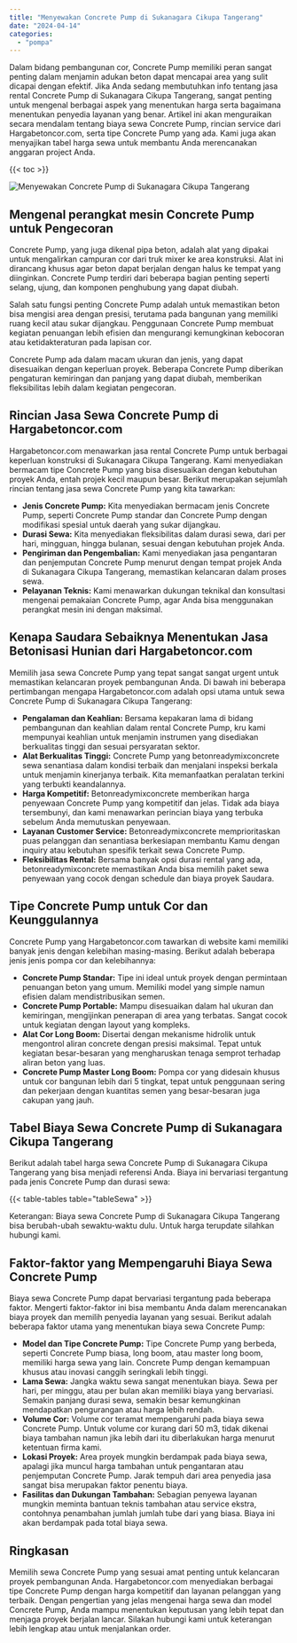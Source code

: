 ```yaml
---
title: "Menyewakan Concrete Pump di Sukanagara Cikupa Tangerang"
date: "2024-04-14"
categories: 
  - "pompa"
---
```




Dalam bidang pembangunan cor, Concrete Pump memiliki peran sangat penting dalam menjamin adukan beton dapat mencapai area yang sulit dicapai dengan efektif. Jika Anda sedang membutuhkan info tentang jasa rental Concrete Pump di Sukanagara Cikupa Tangerang, sangat penting untuk mengenal berbagai aspek yang menentukan harga serta bagaimana menentukan penyedia layanan yang benar. Artikel ini akan menguraikan secara mendalam tentang biaya sewa Concrete Pump, rincian service dari Hargabetoncor.com, serta tipe Concrete Pump yang ada. Kami juga akan menyajikan tabel harga sewa untuk membantu Anda merencanakan anggaran project Anda.

{{< toc >}}

![Menyewakan Concrete Pump di Sukanagara Cikupa Tangerang](https://hargareadymixid.github.io/pompa/concrete-pump%20(17).png)

## Mengenal perangkat mesin Concrete Pump untuk Pengecoran

Concrete Pump, yang juga dikenal pipa beton, adalah alat yang dipakai untuk mengalirkan campuran cor dari truk mixer ke area konstruksi. Alat ini dirancang khusus agar beton dapat berjalan dengan halus ke tempat yang diinginkan. Concrete Pump terdiri dari beberapa bagian penting seperti selang, ujung, dan komponen penghubung yang dapat diubah.

Salah satu fungsi penting Concrete Pump adalah untuk memastikan beton bisa mengisi area dengan presisi, terutama pada bangunan yang memiliki ruang kecil atau sukar dijangkau. Penggunaan Concrete Pump membuat kegiatan penuangan lebih efisien dan mengurangi kemungkinan kebocoran atau ketidakteraturan pada lapisan cor.

Concrete Pump ada dalam macam ukuran dan jenis, yang dapat disesuaikan dengan keperluan proyek. Beberapa Concrete Pump diberikan pengaturan kemiringan dan panjang yang dapat diubah, memberikan fleksibilitas lebih dalam kegiatan pengecoran.

## Rincian Jasa Sewa Concrete Pump di Hargabetoncor.com

Hargabetoncor.com menawarkan jasa rental Concrete Pump untuk berbagai keperluan konstruksi di Sukanagara Cikupa Tangerang. Kami menyediakan bermacam tipe Concrete Pump yang bisa disesuaikan dengan kebutuhan proyek Anda, entah projek kecil maupun besar. Berikut merupakan sejumlah rincian tentang jasa sewa Concrete Pump yang kita tawarkan:

- **Jenis Concrete Pump:** Kita menyediakan bermacam jenis Concrete Pump, seperti Concrete Pump standar dan Concrete Pump dengan modifikasi spesial untuk daerah yang sukar dijangkau.
- **Durasi Sewa:** Kita menyediakan fleksibilitas dalam durasi sewa, dari per hari, mingguan, hingga bulanan, sesuai dengan kebutuhan projek Anda.
- **Pengiriman dan Pengembalian:** Kami menyediakan jasa pengantaran dan penjemputan Concrete Pump menurut dengan tempat projek Anda di Sukanagara Cikupa Tangerang, memastikan kelancaran dalam proses sewa.
- **Pelayanan Teknis:** Kami menawarkan dukungan teknikal dan konsultasi mengenai pemakaian Concrete Pump, agar Anda bisa menggunakan perangkat mesin ini dengan maksimal.

## Kenapa Saudara Sebaiknya Menentukan Jasa Betonisasi Hunian dari Hargabetoncor.com

Memilih jasa sewa Concrete Pump yang tepat sangat sangat urgent untuk memastikan kelancaran proyek pembangunan Anda. Di bawah ini beberapa pertimbangan mengapa Hargabetoncor.com adalah opsi utama untuk sewa Concrete Pump di Sukanagara Cikupa Tangerang:

- **Pengalaman dan Keahlian:** Bersama kepakaran lama di bidang pembangunan dan keahlian dalam rental Concrete Pump, kru kami mempunyai keahlian untuk menjamin instrumen yang disediakan berkualitas tinggi dan sesuai persyaratan sektor.
- **Alat Berkualitas Tinggi:** Concrete Pump yang betonreadymixconcrete sewa senantiasa dalam kondisi terbaik dan menjalani inspeksi berkala untuk menjamin kinerjanya terbaik. Kita memanfaatkan peralatan terkini yang terbukti keandalannya.
- **Harga Kompetitif:** Betonreadymixconcrete memberikan harga penyewaan Concrete Pump yang kompetitif dan jelas. Tidak ada biaya tersembunyi, dan kami menawarkan perincian biaya yang terbuka sebelum Anda memutuskan penyewaan.
- **Layanan Customer Service:** Betonreadymixconcrete memprioritaskan puas pelanggan dan senantiasa berkesiapan membantu Kamu dengan inquiry atau kebutuhan spesifik terkait sewa Concrete Pump.
- **Fleksibilitas Rental:** Bersama banyak opsi durasi rental yang ada, betonreadymixconcrete memastikan Anda bisa memilih paket sewa penyewaan yang cocok dengan schedule dan biaya proyek Saudara.

## Tipe Concrete Pump untuk Cor dan Keunggulannya

Concrete Pump yang Hargabetoncor.com tawarkan di website kami memiliki banyak jenis dengan kelebihan masing-masing. Berikut adalah beberapa jenis jenis pompa cor dan kelebihannya:

- **Concrete Pump Standar:** Tipe ini ideal untuk proyek dengan permintaan penuangan beton yang umum. Memiliki model yang simple namun efisien dalam mendistribusikan semen.
- **Concrete Pump Portable:** Mampu disesuaikan dalam hal ukuran dan kemiringan, mengijinkan penerapan di area yang terbatas. Sangat cocok untuk kegiatan dengan layout yang kompleks.
- **Alat Cor Long Boom:** Disertai dengan mekanisme hidrolik untuk mengontrol aliran concrete dengan presisi maksimal. Tepat untuk kegiatan besar-besaran yang mengharuskan tenaga semprot terhadap aliran beton yang luas.
- **Concrete Pump Master Long Boom:** Pompa cor yang didesain khusus untuk cor bangunan lebih dari 5 tingkat, tepat untuk penggunaan sering dan pekerjaan dengan kuantitas semen yang besar-besaran juga cakupan yang jauh.

## Tabel Biaya Sewa Concrete Pump di Sukanagara Cikupa Tangerang

Berikut adalah tabel harga sewa Concrete Pump di Sukanagara Cikupa Tangerang yang bisa menjadi referensi Anda. Biaya ini bervariasi tergantung pada jenis Concrete Pump dan durasi sewa:

{{< table-tables table="tableSewa" >}}

Keterangan: Biaya sewa Concrete Pump di Sukanagara Cikupa Tangerang bisa berubah-ubah sewaktu-waktu dulu. Untuk harga terupdate silahkan hubungi kami.

## Faktor-faktor yang Mempengaruhi Biaya Sewa Concrete Pump

Biaya sewa Concrete Pump dapat bervariasi tergantung pada beberapa faktor. Mengerti faktor-faktor ini bisa membantu Anda dalam merencanakan biaya proyek dan memilih penyedia layanan yang sesuai. Berikut adalah beberapa faktor utama yang menentukan biaya sewa Concrete Pump:

- **Model dan Tipe Concrete Pump:** Tipe Concrete Pump yang berbeda, seperti Concrete Pump biasa, long boom, atau master long boom, memiliki harga sewa yang lain. Concrete Pump dengan kemampuan khusus atau inovasi canggih seringkali lebih tinggi.
- **Lama Sewa:** Jangka waktu sewa sangat menentukan biaya. Sewa per hari, per minggu, atau per bulan akan memiliki biaya yang bervariasi. Semakin panjang durasi sewa, semakin besar kemungkinan mendapatkan pengurangan atau harga lebih rendah.
- **Volume Cor:** Volume cor teramat mempengaruhi pada biaya sewa Concrete Pump. Untuk volume cor kurang dari 50 m3, tidak dikenai biaya tambahan namun jika lebih dari itu diberlakukan harga menurut ketentuan firma kami.
- **Lokasi Proyek:** Area proyek mungkin berdampak pada biaya sewa, apalagi jika muncul harga tambahan untuk pengantaran atau penjemputan Concrete Pump. Jarak tempuh dari area penyedia jasa sangat bisa merupakan faktor penentu biaya.
- **Fasilitas dan Dukungan Tambahan:** Sebagian penyewa layanan mungkin meminta bantuan teknis tambahan atau service ekstra, contohnya penambahan jumlah jumlah tube dari yang biasa. Biaya ini akan berdampak pada total biaya sewa.

## Ringkasan

Memilih sewa Concrete Pump yang sesuai amat penting untuk kelancaran proyek pembangunan Anda. Hargabetoncor.com menyediakan berbagai tipe Concrete Pump dengan harga kompetitif dan layanan pelanggan yang terbaik. Dengan pengertian yang jelas mengenai harga sewa dan model Concrete Pump, Anda mampu menentukan keputusan yang lebih tepat dan menjaga proyek berjalan lancar. Silakan hubungi kami untuk keterangan lebih lengkap atau untuk menjalankan order.
